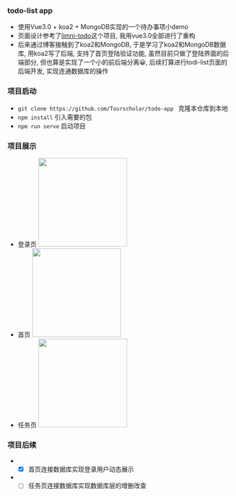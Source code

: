 ### todo-list app

  - 使用Vue3.0 + koa2 + MongoDB实现的一个待办事项小demo
  - 页面设计参考了[limni-todo](https://github.com/lizzz0523/limni/tree/master/todo-app)这个项目, 我用vue3.0全部进行了重构
  - 后来通过博客接触到了koa2和MongoDB, 于是学习了koa2和MongoDB数据库, 用koa2写了后端, 支持了首页登陆验证功能, 虽然目前只做了登陆界面的后端部分, 但也算是实现了一个小的前后端分离😀, 后续打算进行todi-list页面的后端开发, 实现连通数据库的操作

### 项目启动
  - ```git clone https://github.com/Tourscholar/todo-app ```		克隆本仓库到本地
  - ```npm install```		引入需要的包
  - ```npm run serve```		 启动项目

### 项目展示

  - 登录页
      <img src="https://z3.ax1x.com/2021/11/12/IBH51e.png" width="200" />
  - 首页
      <img src="https://z3.ax1x.com/2021/11/13/Isyfv6.jpg" width="200" />
  - 任务页
      <img src="https://z3.ax1x.com/2021/11/13/Is6ZrT.jpg" width="200" />

### 项目后续
  * - [x] 首页连接数据库实现登录用户动态展示
  * - [ ] 任务页连接数据库实现数据库层的增删改查
